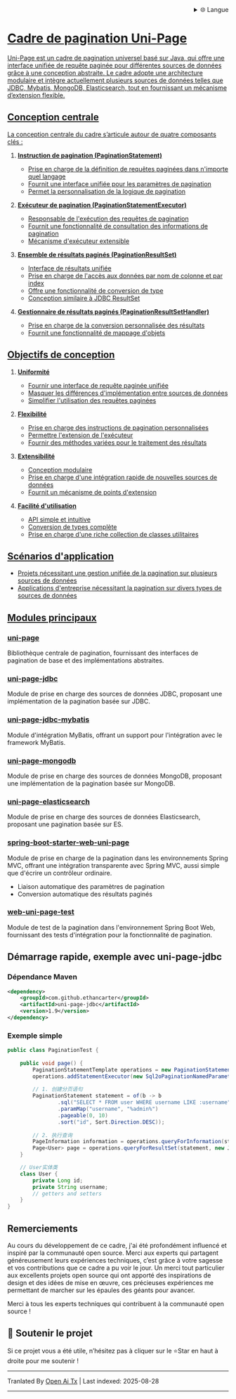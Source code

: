 
<div align="right">
  <details>
    <summary >🌐 Langue</summary>
    <div>
      <div align="center">
        <a href="https://openaitx.github.io/view.html?user=ethan-carter-g&project=uni-page&lang=en">English</a>
        | <a href="https://openaitx.github.io/view.html?user=ethan-carter-g&project=uni-page&lang=zh-CN">简体中文</a>
        | <a href="https://openaitx.github.io/view.html?user=ethan-carter-g&project=uni-page&lang=zh-TW">繁體中文</a>
        | <a href="https://openaitx.github.io/view.html?user=ethan-carter-g&project=uni-page&lang=ja">日本語</a>
        | <a href="https://openaitx.github.io/view.html?user=ethan-carter-g&project=uni-page&lang=ko">한국어</a>
        | <a href="https://openaitx.github.io/view.html?user=ethan-carter-g&project=uni-page&lang=hi">हिन्दी</a>
        | <a href="https://openaitx.github.io/view.html?user=ethan-carter-g&project=uni-page&lang=th">ไทย</a>
        | <a href="https://openaitx.github.io/view.html?user=ethan-carter-g&project=uni-page&lang=fr">Français</a>
        | <a href="https://openaitx.github.io/view.html?user=ethan-carter-g&project=uni-page&lang=de">Deutsch</a>
        | <a href="https://openaitx.github.io/view.html?user=ethan-carter-g&project=uni-page&lang=es">Español</a>
        | <a href="https://openaitx.github.io/view.html?user=ethan-carter-g&project=uni-page&lang=it">Italiano</a>
        | <a href="https://openaitx.github.io/view.html?user=ethan-carter-g&project=uni-page&lang=ru">Русский</a>
        | <a href="https://openaitx.github.io/view.html?user=ethan-carter-g&project=uni-page&lang=pt">Português</a>
        | <a href="https://openaitx.github.io/view.html?user=ethan-carter-g&project=uni-page&lang=nl">Nederlands</a>
        | <a href="https://openaitx.github.io/view.html?user=ethan-carter-g&project=uni-page&lang=pl">Polski</a>
        | <a href="https://openaitx.github.io/view.html?user=ethan-carter-g&project=uni-page&lang=ar">العربية</a>
        | <a href="https://openaitx.github.io/view.html?user=ethan-carter-g&project=uni-page&lang=fa">فارسی</a>
        | <a href="https://openaitx.github.io/view.html?user=ethan-carter-g&project=uni-page&lang=tr">Türkçe</a>
        | <a href="https://openaitx.github.io/view.html?user=ethan-carter-g&project=uni-page&lang=vi">Tiếng Việt</a>
        | <a href="https://openaitx.github.io/view.html?user=ethan-carter-g&project=uni-page&lang=id">Bahasa Indonesia</a>
        | <a href="https://openaitx.github.io/view.html?user=ethan-carter-g&project=uni-page&lang=as">অসমীয়া</
      </div>
    </div>
  </details>
</div>

# Cadre de pagination Uni-Page

Uni-Page est un cadre de pagination universel basé sur Java, qui offre une interface unifiée de requête paginée pour différentes sources de données grâce à une conception abstraite. Le cadre adopte une architecture modulaire et intègre actuellement plusieurs sources de données telles que JDBC, Mybatis, MongoDB, Elasticsearch, tout en fournissant un mécanisme d’extension flexible.

## Conception centrale

La conception centrale du cadre s’articule autour de quatre composants clés :

1. **Instruction de pagination (PaginationStatement)**
    - Prise en charge de la définition de requêtes paginées dans n'importe quel langage
    - Fournit une interface unifiée pour les paramètres de pagination
    - Permet la personnalisation de la logique de pagination

2. **Exécuteur de pagination (PaginationStatementExecutor)**
    - Responsable de l'exécution des requêtes de pagination
    - Fournit une fonctionnalité de consultation des informations de pagination
    - Mécanisme d'exécuteur extensible

3. **Ensemble de résultats paginés (PaginationResultSet)**
    - Interface de résultats unifiée
    - Prise en charge de l'accès aux données par nom de colonne et par index
    - Offre une fonctionnalité de conversion de type
    - Conception similaire à JDBC ResultSet

4. **Gestionnaire de résultats paginés (PaginationResultSetHandler)**
    - Prise en charge de la conversion personnalisée des résultats
    - Fournit une fonctionnalité de mappage d'objets


## Objectifs de conception

1. **Uniformité**
    - Fournir une interface de requête paginée unifiée
    - Masquer les différences d'implémentation entre sources de données
    - Simplifier l'utilisation des requêtes paginées

2. **Flexibilité**
    - Prise en charge des instructions de pagination personnalisées
    - Permettre l'extension de l'exécuteur
    - Fournir des méthodes variées pour le traitement des résultats

3. **Extensibilité**
    - Conception modulaire
    - Prise en charge d'une intégration rapide de nouvelles sources de données
    - Fournit un mécanisme de points d'extension

4. **Facilité d'utilisation**
    - API simple et intuitive
    - Conversion de types complète
    - Prise en charge d'une riche collection de classes utilitaires
## Scénarios d'application

- Projets nécessitant une gestion unifiée de la pagination sur plusieurs sources de données
- Applications d'entreprise nécessitant la pagination sur divers types de sources de données

## Modules principaux

### [uni-page](https://github.com/ethan-carter-g/uni-page/tree/main/uni-page)
Bibliothèque centrale de pagination, fournissant des interfaces de pagination de base et des implémentations abstraites.

### [uni-page-jdbc](https://github.com/ethan-carter-g/uni-page/tree/main/uni-page-jdbc)
Module de prise en charge des sources de données JDBC, proposant une implémentation de la pagination basée sur JDBC.

### [uni-page-jdbc-mybatis](https://github.com/ethan-carter-g/uni-page/tree/main/uni-page-jdbc-mybatis)
Module d'intégration MyBatis, offrant un support pour l'intégration avec le framework MyBatis.
    
### [uni-page-mongodb](https://github.com/ethan-carter-g/uni-page/tree/main/uni-page-mongodb)
Module de prise en charge des sources de données MongoDB, proposant une implémentation de la pagination basée sur MongoDB.

### [uni-page-elasticsearch](https://github.com/ethan-carter-g/uni-page/tree/main/uni-page-elasticsearch)
Module de prise en charge des sources de données Elasticsearch, proposant une pagination basée sur ES.

### [spring-boot-starter-web-uni-page](https://github.com/ethan-carter-g/uni-page/tree/main/spring-boot-starter-web-uni-page)
Module de prise en charge de la pagination dans les environnements Spring MVC, offrant une intégration transparente avec Spring MVC, aussi simple que d'écrire un contrôleur ordinaire.
- Liaison automatique des paramètres de pagination
- Conversion automatique des résultats paginés

### [web-uni-page-test](https://github.com/ethan-carter-g/uni-page/tree/main/web-uni-page-test)
Module de test de la pagination dans l'environnement Spring Boot Web, fournissant des tests d'intégration pour la fonctionnalité de pagination.


## Démarrage rapide, exemple avec uni-page-jdbc

### Dépendance Maven

```xml
<dependency>
    <groupId>com.github.ethancarter</groupId>
    <artifactId>uni-page-jdbc</artifactId>
    <version>1.9</version>
</dependency>
```

### Exemple simple

```java
public class PaginationTest {
   
    public void page() {
        PaginationStatementTemplate operations = new PaginationStatementTemplate();
        operations.addStatementExecutor(new Sql2oPaginationNamedParameterStatementExecutor(dataSource));
        
        // 1. 创建分页语句
        PaginationStatement statement = of(b -> b
                .sql("SELECT * FROM user WHERE username LIKE :username")
                .paramMap("username", "%admin%")
                .pageable(0, 10)
                .sort("id", Sort.Direction.DESC));
        
        // 2. 执行查询
        PageInformation information = operations.queryForInformation(statement);
        Page<User> page = operations.queryForResultSet(statement, new JdbcBeanPropertyPaginationRowMapper<>(User.class));
    }

    // User实体类
    class User {
        private Long id;
        private String username;
        // getters and setters
    }
}
```
## Remerciements

Au cours du développement de ce cadre, j'ai été profondément influencé et inspiré par la communauté open source. Merci aux experts qui partagent généreusement leurs expériences techniques, c’est grâce à votre sagesse et vos contributions que ce cadre a pu voir le jour. Un merci tout particulier aux excellents projets open source qui ont apporté des inspirations de design et des idées de mise en œuvre, ces précieuses expériences me permettant de marcher sur les épaules des géants pour avancer.

Merci à tous les experts techniques qui contribuent à la communauté open source !

## 🌟 Soutenir le projet  
Si ce projet vous a été utile, n’hésitez pas à cliquer sur le ⭐Star en haut à droite pour me soutenir !




---

Tranlated By [Open Ai Tx](https://github.com/OpenAiTx/OpenAiTx) | Last indexed: 2025-08-28

---